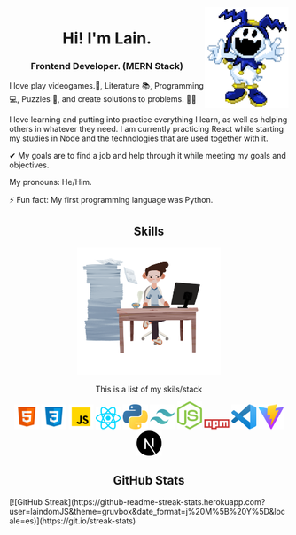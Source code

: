 <img src="https://raw.githubusercontent.com/LaindomJS/LaindomJS/master/assets/jack frost.png" width="30%" align="right">


<h1 align="center">Hi! I'm Lain.</h1> 
<h3 align="center">Frontend Developer. (MERN Stack)</h2>

I love play videogames.👾,
Literature 📚,
Programming 💻,
Puzzles 🤔,
and create solutions to problems. 🐱‍🏍

I love learning and putting into practice everything I learn, as well as helping others in whatever they need.
I am currently practicing React while starting my studies in Node and the technologies that are used together with it.

✔ My goals are to find a job and help through it while meeting my goals and objectives.

My pronouns: He/Him.

⚡ Fun fact: My first programming language was Python.


<h2 align="center">Skills</h2>

<div align="center">

  <img src="https://raw.githubusercontent.com/LaindomJS/LaindomJS/master/ikigai-office-worker-with-large-amount-of-work.png" width="260px" height="230px" />
  <p align="center" font-weight="bold">This is a list of my skils/stack</p>

  <img src="https://raw.githubusercontent.com/LaindomJS/LaindomJS/master/assets/html5.svg" width="45px" />
  <img src="https://raw.githubusercontent.com/LaindomJS/LaindomJS/master/assets/CSS3.png" width="45px" />
  <img src="https://raw.githubusercontent.com/LaindomJS/LaindomJS/master/assets/javascript.png" width="45px" />
  <img src="https://raw.githubusercontent.com/LaindomJS/LaindomJS/master/assets/react-js.svg" width="45px" />
  <img src="https://raw.githubusercontent.com/LaindomJS/LaindomJS/master/python-5.svg" width="45px" />
  <img src="https://raw.githubusercontent.com/LaindomJS/LaindomJS/master/tailwindcss-icon.svg" width="45px" />
  <img src="https://raw.githubusercontent.com/LaindomJS/LaindomJS/master/nodejs-icon.svg" width="45px" />
  <img src="https://raw.githubusercontent.com/LaindomJS/LaindomJS/master/npm.svg" width="45px" />
  <img src="https://raw.githubusercontent.com/LaindomJS/LaindomJS/master/visualstudiocode.svg" width="45px" />
  <img src="https://raw.githubusercontent.com/LaindomJS/LaindomJS/master/vite-seeklogo.com.svg" width="45px" />
  <img src="https://raw.githubusercontent.com/LaindomJS/LaindomJS/master/next-js-logo-8FCFF51DD2-seeklogo.com.png" width="45px" />
</div>


<h2 align="center">GitHub Stats</h2>
[![GitHub Streak](https://github-readme-streak-stats.herokuapp.com?user=laindomJS&theme=gruvbox&date_format=j%20M%5B%20Y%5D&locale=es)](https://git.io/streak-stats)


